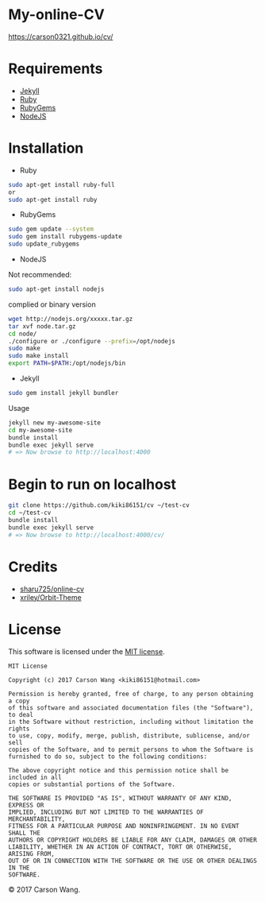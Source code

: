 # My-online-CV

https://carson0321.github.io/cv/

# Requirements

* [Jekyll](https://jekyllrb.com/docs/installation/)
* [Ruby](https://www.ruby-lang.org/en/documentation/installation/)
* [RubyGems](https://rubygems.org/pages/download)
* [NodeJS](https://nodejs.org/en/download/)


# Installation

* Ruby

```bash
sudo apt-get install ruby-full
or
sudo apt-get install ruby
```

* RubyGems

```bash
sudo gem update --system
sudo gem install rubygems-update
sudo update_rubygems
```

* NodeJS

Not recommended:
```bash
sudo apt-get install nodejs
```

complied or binary version
```bash
wget http://nodejs.org/xxxxx.tar.gz
tar xvf node.tar.gz
cd node/
./configure or ./configure --prefix=/opt/nodejs
sudo make
sudo make install
export PATH=$PATH:/opt/nodejs/bin
```

* Jekyll

```bash
sudo gem install jekyll bundler
```

Usage
```bash
jekyll new my-awesome-site
cd my-awesome-site
bundle install
bundle exec jekyll serve
# => Now browse to http://localhost:4000
```

# Begin to run on localhost

```bash
git clone https://github.com/kiki86151/cv ~/test-cv
cd ~/test-cv
bundle install
bundle exec jekyll serve
# => Now browse to http://localhost:4000/cv/
```

# Credits

* [sharu725/online-cv](https://github.com/sharu725/online-cv)
* [xriley/Orbit-Theme](https://github.com/xriley/Orbit-Theme)

# License

This software is licensed under the [MIT license](http://en.wikipedia.org/wiki/MIT_License).

```
MIT License

Copyright (c) 2017 Carson Wang <kiki86151@hotmail.com>

Permission is hereby granted, free of charge, to any person obtaining a copy
of this software and associated documentation files (the "Software"), to deal
in the Software without restriction, including without limitation the rights
to use, copy, modify, merge, publish, distribute, sublicense, and/or sell
copies of the Software, and to permit persons to whom the Software is
furnished to do so, subject to the following conditions:

The above copyright notice and this permission notice shall be included in all
copies or substantial portions of the Software.

THE SOFTWARE IS PROVIDED "AS IS", WITHOUT WARRANTY OF ANY KIND, EXPRESS OR
IMPLIED, INCLUDING BUT NOT LIMITED TO THE WARRANTIES OF MERCHANTABILITY,
FITNESS FOR A PARTICULAR PURPOSE AND NONINFRINGEMENT. IN NO EVENT SHALL THE
AUTHORS OR COPYRIGHT HOLDERS BE LIABLE FOR ANY CLAIM, DAMAGES OR OTHER
LIABILITY, WHETHER IN AN ACTION OF CONTRACT, TORT OR OTHERWISE, ARISING FROM,
OUT OF OR IN CONNECTION WITH THE SOFTWARE OR THE USE OR OTHER DEALINGS IN THE
SOFTWARE.

```

© 2017 Carson Wang.

